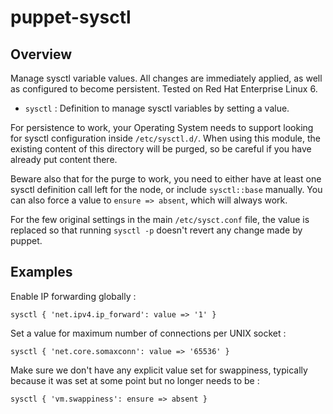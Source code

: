 # puppet-sysctl

## Overview

Manage sysctl variable values. All changes are immediately applied, as well as
configured to become persistent. Tested on Red Hat Enterprise Linux 6.

 * `sysctl` : Definition to manage sysctl variables by setting a value.

For persistence to work, your Operating System needs to support looking for
sysctl configuration inside `/etc/sysctl.d/`. When using this module, the
existing content of this directory will be purged, so be careful if you
have already put content there.

Beware also that for the purge to work, you need to either have at least one
sysctl definition call left for the node, or include `sysctl::base` manually.
You can also force a value to `ensure => absent`, which will always work.

For the few original settings in the main `/etc/sysct.conf` file, the value is
replaced so that running `sysctl -p` doesn't revert any change made by puppet.

## Examples

Enable IP forwarding globally :

    sysctl { 'net.ipv4.ip_forward': value => '1' }

Set a value for maximum number of connections per UNIX socket :

    sysctl { 'net.core.somaxconn': value => '65536' }

Make sure we don't have any explicit value set for swappiness, typically
because it was set at some point but no longer needs to be :

    sysctl { 'vm.swappiness': ensure => absent }

